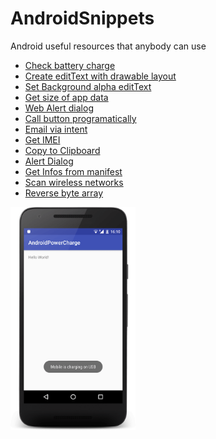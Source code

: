# AndroidSnippets
Android useful resources that anybody can use

* <a href="https://github.com/georgioupanayiotis/AndroidSnippets/blob/master/check-battery-charge.java">Check battery charge</a>
* <a href="https://github.com/georgioupanayiotis/AndroidSnippets/blob/master/editText-with-drawable-layout.xml">Create editText with drawable layout</a>
* <a href="https://github.com/georgioupanayiotis/AndroidSnippets/blob/master/setBackground-alpha-editText.xml">Set Background alpha editText</a>
* <a href="https://github.com/georgioupanayiotis/AndroidSnippets/blob/master/get-size-of-app-data.java">Get size of app data</a>
* <a href="https://github.com/georgioupanayiotis/AndroidSnippets/blob/master/alert-dialog.java">Web Alert dialog</a>
* <a href="https://github.com/georgioupanayiotis/AndroidSnippets/blob/master/call-click-button-programatically.java">Call button programatically</a>
* <a href="https://github.com/georgioupanayiotis/AndroidSnippets/blob/master/email-via-intent.java">Email via intent</a>
* <a href="https://github.com/georgioupanayiotis/AndroidSnippets/blob/master/get-imei.java">Get IMEI</a>
* <a href="https://github.com/georgioupanayiotis/AndroidSnippets/blob/master/copy-to-clipboard.java">Copy to Clipboard</a>
* <a href="https://github.com/georgioupanayiotis/AndroidSnippets/blob/master/alert-dialog.java">Alert Dialog</a>
* <a href="https://github.com/georgioupanayiotis/AndroidSnippets/blob/master/get-infos-from-manifest.java" target="_blank">Get Infos from manifest</a>
* <a href="https://github.com/georgioupanayiotis/AndroidSnippets/blob/master/scan-wireless-networks.java" target="_blank">Scan wireless networks</a>
* <a href="https://github.com/georgioupanayiotis/AndroidSnippets/blob/master/reverse-byte-array.java" target="_blank">Reverse byte array</a>



<p align="left"><a href="https://github.com/georgioupanayiotis/AndroidSnippets/blob/master/get-infos-from-manifest.java" target="_blank">
<img src="https://github.com/georgioupanayiotis/AndroidSnippets/blob/master/android-power.png" width="200"></a>
</p>
